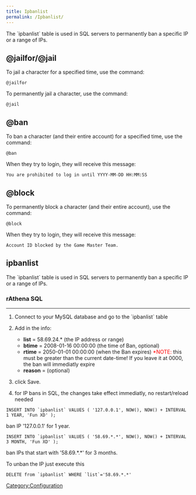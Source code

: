 ```yaml
---
title: Ipbanlist
permalink: /Ipbanlist/
---
```


The \`ipbanlist\` table is used in SQL servers to permanently ban a specific IP or a range of IPs.

@jailfor/@jail
--------------

To jail a character for a specified time, use the command:

`@jailfor `<time>` `<char name>

To permanently jail a character, use the command:

`@jail `<char name>

@ban
----

To ban a character (and their entire account) for a specified time, use the command:

`@ban `<time>` `<char name>

When they try to login, they will receive this message:

`You are prohibited to log in until YYYY-MM-DD HH:MM:SS`

@block
------

To permanently block a character (and their entire account), use the command:

`@block `<char name>

When they try to login, they will receive this message:

`Account ID blocked by the Game Master Team.`

ipbanlist
---------

The \`ipbanlist\` table is used in SQL servers to permanently ban a specific IP or a range of IPs.

### rAthena SQL

------------------------------------------------------------------------

1.  Connect to your MySQL database and go to the \`ipbanlist\` table
2.  Add in the info:
    -   **list** = 58.69.24.\* (the IP address or range)
    -   **btime** = 2008-01-16 00:00:00 (the time of Ban, optional)
    -   **rtime** = 2050-01-01 00:00:00 (when the Ban expires) <font color="#FF0000">\*NOTE:</font> this must be greater than the current date-time! If you leave it at 0000, the ban will immediatly expire
    -   **reason** = (optional)

3.  click Save.
4.  for IP bans in SQL, the changes take effect immediatly, no restart/reload needed

`` INSERT INTO `ipbanlist` VALUES ( '127.0.0.1', NOW(), NOW() + INTERVAL 1 YEAR, 'Fun XD' ); ``

ban IP '127.0.0.1' for 1 year.

`` INSERT INTO `ipbanlist` VALUES ( '58.69.*.*', NOW(), NOW() + INTERVAL 3 MONTH, 'Fun XD' ); ``

ban IPs that start with '58.69.\*.\*' for 3 months.

To unban the IP just execute this

`` DELETE from `ipbanlist` WHERE `list`='58.69.*.*' ``

[Category:Configuration](Category:Configuration)